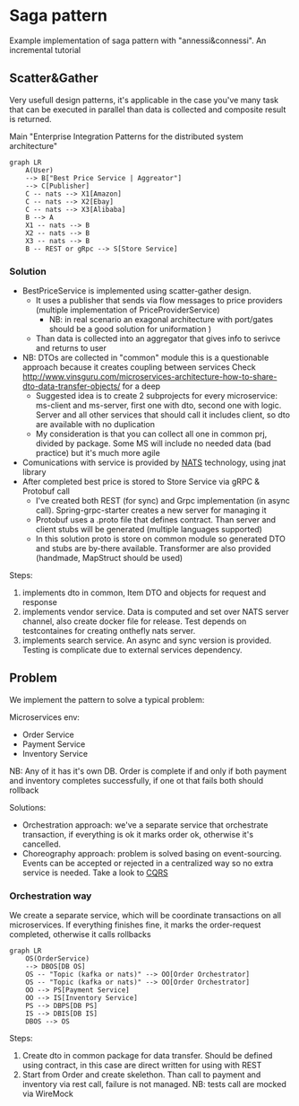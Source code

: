# Saga pattern
Example implementation of saga pattern with "annessi&connessi". An incremental tutorial

## Scatter&Gather
Very usefull design patterns, it's applicable in the case you've many task that can be executed in parallel than data is collected and composite result is returned.

Main "Enterprise Integration Patterns for the distributed system architecture"
```mermaid
graph LR
    A(User) 
    --> B["Best Price Service | Aggreator"]
    --> C[Publisher] 
    C -- nats --> X1[Amazon]
    C -- nats --> X2[Ebay]
    C -- nats --> X3[Alibaba]
    B --> A
    X1 -- nats --> B
    X2 -- nats --> B
    X3 -- nats --> B
    B -- REST or gRpc --> S[Store Service]
```

### Solution
* BestPriceService is implemented using scatter-gather design.
  * It uses a publisher that sends via flow messages to price providers (multiple implementation of PriceProviderService) 
    * NB: in real scenario an exagonal architecture with port/gates should be a good solution for uniformation )
  * Than data is collected into an aggregator that gives info to serivce and returns to user
* NB: DTOs are collected in "common" module this is a questionable approach because it creates coupling between services Check http://www.vinsguru.com/microservices-architecture-how-to-share-dto-data-transfer-objects/ for a deep 
  * Suggested idea is to create 2 subprojects for every microservice: ms-client and ms-server, first one with dto, second one with logic. Server and all other services that should call it includes client, so dto are available with no duplication
  * My consideration is that you can collect all one in common prj, divided by package. Some MS will include no needed data (bad practice) but it's much more agile
* Comunications with service is provided by [NATS](https://nats.io/about/) technology, using jnat library
* After completed best price is stored to Store Service via gRPC & Protobuf call
  * I've created both REST (for sync) and Grpc implementation (in async call). Spring-grpc-starter creates a new server for managing it
  * Protobuf uses a .proto file that defines contract. Than server and client stubs will be generated (multiple languages supported)
  * In this solution proto is store on common module so generated DTO and stubs are by-there available. Transformer are also provided (handmade, MapStruct should be used)

Steps:
1. implements dto in common, Item DTO and objects for request and response
2. implements vendor service. Data is computed and set over NATS server channel, also create docker file for release. Test depends on testcontaines for creating onthefly nats server.
3. implements search service. An async and sync version is provided. Testing is complicate due to external services dependency.
## Problem
We implement the pattern to solve a typical problem:

Microservices env:
* Order Service
* Payment Service
* Inventory Service

NB: Any of it has it's own DB. Order is complete if and only if both payment and inventory completes successfully, if one ot that fails both should rollback

Solutions:
* Orchestration approach: we've a separate service that orchestrate transaction, if everything is ok it marks order ok, otherwise it's cancelled.
* Choreography approach: problem is solved basing on event-sourcing. Events can be accepted or rejected in a centralized way so no extra service is needed. Take a look to [CQRS](https://github.com/cmauri75/cqrs)

### Orchestration way
We create a separate service, which will be coordinate transactions on all microservices. If everything finishes fine, it marks the order-request completed, otherwise it calls rollbacks

```mermaid
graph LR
    OS(OrderService) 
    --> DBOS[DB OS]
    OS -- "Topic (kafka or nats)" --> OO[Order Orchestrator]
    OS -- "Topic (kafka or nats)" --> OO[Order Orchestrator]
    OO --> PS[Payment Service]
    OO --> IS[Inventory Service]
    PS --> DBPS[DB PS]
    IS --> DBIS[DB IS]
    DBOS --> OS
```

Steps:
1. Create dto in common package for data transfer. Should be defined using contract, in this case are direct written for using with REST
2. Start from Order and create skelethon. Than call to payment and inventory via rest call, failure is not managed. NB: tests call are mocked via WireMock
